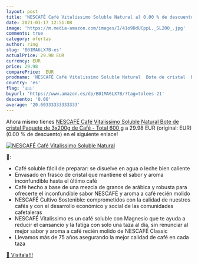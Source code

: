 ```yaml
---
layout: post
title: 'NESCAFÉ Café Vitalissimo Soluble Natural al 0.00 % de descuento'
date: 2021-01-17 12:51:08
image: 'https://m.media-amazon.com/images/I/41o9DdUCppL._SL200_.jpg'
comments: true
category: ofertas
author: ring
slug: 'B01MA6LX7B-es'
actualPrice: 29.98 EUR
currency: EUR
price: 29.98
comparePrice:  EUR
prodname: 'NESCAFÉ Café Vitalissimo Soluble Natural  Bote de cristal  Paquete de 3x200g de Café - Total 600 g'
country: 'es'
flag: '🇪🇸'
buyurl: 'https://www.amazon.es/dp/B01MA6LX7B/?tag=tolees-21'
descuento: '0.00'
average: '20.60333333333333'
---
```


Ahora mismo tienes [NESCAFÉ Café Vitalissimo Soluble Natural  Bote de cristal  Paquete de 3x200g de Café - Total 600 g](https://www.amazon.es/dp/B01MA6LX7B/?tag=tolees-21) a 29.98 EUR (original:  EUR) (0.00 %  de descuento) en el siguiente enlace!

[![NESCAFÉ Café Vitalissimo Soluble Natural](https://m.media-amazon.com/images/I/41o9DdUCppL._SL200_.jpg)](https://www.amazon.es/dp/B01MA6LX7B/?tag=tolees-21)

🔎:

- Café soluble fácil de preparar: se disuelve en agua o leche bien caliente
- Envasado en frasco de cristal que mantiene el sabor y aroma inconfundible hasta el último café
- Café hecho a base de una mezcla de granos de arábica y robusta para ofrecerte el inconfundible sabor NESCAFÉ y aroma a café recién molido
- NESCAFÉ Cultivo Sostenible: comprometidos con la calidad de nuestros cafés y con el desarrollo económico y social de las comunidades cafetaleras
- NESCAFÉ Vitalissimo es un café soluble con Magnesio que te ayuda a reducir el cansancio y la fatiga con solo una taza al día, sin renunciar al mejor sabor y aroma a café recién molido de NESCAFÉ Classic
- Llevamos más de 75 años asegurando la mejor calidad de café en cada taza

[🛒 Visítala!!!](https://www.amazon.es/dp/B01MA6LX7B/?tag=tolees-21)
